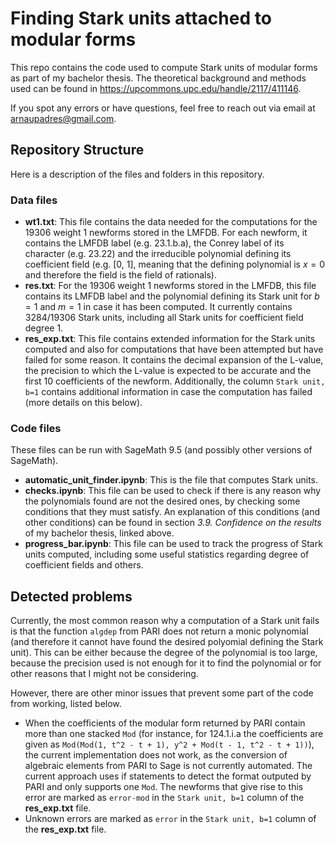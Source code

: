 # Finding Stark units attached to modular forms

This repo contains the code used to compute Stark units of modular forms as part of my bachelor thesis. 
The theoretical background and methods used can be found in https://upcommons.upc.edu/handle/2117/411146. 

If you spot any errors or have questions, feel free to reach out via email at [arnaupadres@gmail.com](mailto:arnaupadres@gmail.com).


## Repository Structure

Here is a description of the files and folders in this repository. 

### Data files

- **wt1.txt**: This file contains the data needed for the computations for the 19306 weight 1 newforms stored in the LMFDB. For each newform, it contains the LMFDB label (e.g. 23.1.b.a), the Conrey label of its character (e.g. 23.22) and the irreducible polynomial defining its coefficient field (e.g. [0, 1], meaning that the defining polynomial is $x=0$ and therefore the field is the field of rationals). 
- **res.txt**: For the 19306 weight 1 newforms stored in the LMFDB, this file contains its LMFDB label and the polynomial defining its Stark unit for $b=1$ and $m=1$ in case it has been computed. It currently contains 3284/19306 Stark units, including all Stark units for coefficient field degree 1. 
- **res_exp.txt**: This file contains extended information for the Stark units computed and also for computations that have been attempted but have failed for some reason. It contains the decimal expansion of the L-value, the precision to which the L-value is expected to be accurate and the first 10 coefficients of the newform. Additionally, the column `Stark unit, b=1` contains additional information in case the computation has failed (more details on this below). 

### Code files

These files can be run with SageMath 9.5 (and possibly other versions of SageMath). 

- **automatic_unit_finder.ipynb**: This is the file that computes Stark units. 
- **checks.ipynb**: This file can be used to check if there is any reason why the polynomials found are not the desired ones, by checking some conditions that they must satisfy. An explanation of this conditions (and other conditions) can be found in section *3.9. Confidence on the results* of my bachelor thesis, linked above. 
- **progress_bar.ipynb**: This file can be used to track the progress of Stark units computed, including some useful statistics regarding degree of coefficient fields and others. 

## Detected problems

Currently, the most common reason why a computation of a Stark unit fails is that the function `algdep` from PARI does not return a monic polynomial (and therefore it cannot have found the desired polyomial defining the Stark unit). This can be either because the degree of the polynomial is too large, because the precision used is not enough for it to find the polynomial or for other reasons that I might not be considering. 

However, there are other minor issues that prevent some part of the code from working, listed below. 

- When the coefficients of the modular form returned by PARI contain more than one stacked `Mod` (for instance, for 124.1.i.a the coefficients are given as `Mod(Mod(1, t^2 - t + 1), y^2 + Mod(t - 1, t^2 - t + 1))`), the current implementation does not work, as the conversion of algebraic elements from PARI to Sage is not currently automated. The current approach uses if statements to detect the format outputed by PARI and only supports one `Mod`. The newforms that give rise to this error are marked as `error-mod` in the `Stark unit, b=1` column of the **res_exp.txt** file.
- Unknown errors are marked as `error` in the `Stark unit, b=1` column of the **res_exp.txt** file.

